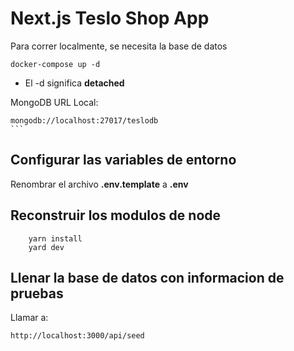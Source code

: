 # Next.js Teslo Shop App

Para correr localmente, se necesita la base de datos

```
docker-compose up -d
```

- El -d significa **detached**

MongoDB URL Local:

````
mongodb://localhost:27017/teslodb
```

````

## Configurar las variables de entorno

Renombrar el archivo **.env.template** a **.env**

## Reconstruir los modulos de node

```
    yarn install
    yard dev
```

## Llenar la base de datos con informacion de pruebas

Llamar a:

```
http://localhost:3000/api/seed
```
